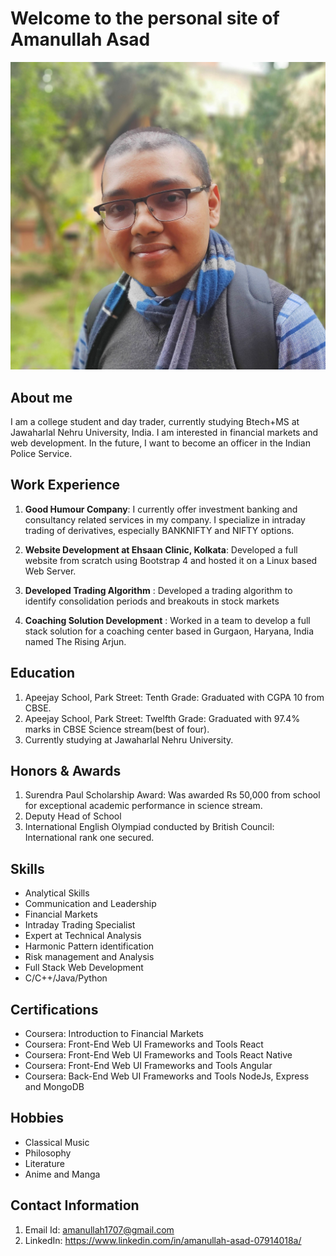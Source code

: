 # Welcome to the personal site of Amanullah Asad

![my picture](/assets/dp2.jpg)

## About me

I am a college student and day trader, currently studying Btech+MS at Jawaharlal Nehru University, India. I am interested in financial markets and web development. In the future, I want to become an officer in the Indian Police Service. 

## Work Experience

1. **Good Humour Company**: I currently offer investment banking and consultancy related services in my company. I specialize in intraday trading of derivatives, especially  BANKNIFTY and NIFTY options.

2. **Website Development at Ehsaan Clinic, Kolkata**: Developed a full website from scratch using Bootstrap 4 and hosted it on a Linux based Web Server.

3. **Developed Trading Algorithm** : Developed a trading algorithm to identify consolidation periods and breakouts in stock markets

4. **Coaching Solution Development** : Worked in a team to develop a full stack solution for a coaching center based in Gurgaon, Haryana, India named The Rising Arjun.

## Education

1. Apeejay School, Park Street: Tenth Grade: Graduated with CGPA 10 from CBSE. 
2. Apeejay School, Park Street: Twelfth Grade: Graduated with 97.4% marks in CBSE Science stream(best of four).
3. Currently studying at Jawaharlal Nehru University. 

## Honors & Awards

1. Surendra Paul Scholarship Award: Was awarded Rs 50,000 from school for exceptional academic performance in science stream.
2. Deputy Head of School
3. International English Olympiad conducted by British Council: International rank one secured. 

## Skills 

-  Analytical Skills
- Communication and Leadership
- Financial Markets
- Intraday Trading Specialist
- Expert at Technical Analysis
- Harmonic Pattern identification
- Risk management and Analysis
- Full Stack Web Development
- C/C++/Java/Python

## Certifications

- Coursera: Introduction to Financial Markets
- Coursera:  Front-End Web UI Frameworks and Tools React
- Coursera:  Front-End Web UI Frameworks and Tools React Native
- Coursera:  Front-End Web UI Frameworks and Tools Angular
- Coursera:  Back-End Web UI Frameworks and Tools NodeJs, Express and MongoDB

## Hobbies

- Classical Music
- Philosophy
- Literature
- Anime and Manga

## Contact Information

1. Email Id: amanullah1707@gmail.com
2. LinkedIn: https://www.linkedin.com/in/amanullah-asad-07914018a/
